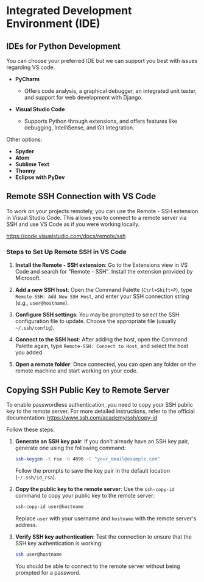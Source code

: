 # Integrated Development Environment (IDE)

## IDEs for Python Development

You can choose your preferred IDE but we can support you best with issues regarding VS code.

- **PyCharm**
    - Offers code analysis, a graphical debugger, an integrated unit tester, and support for web development with Django.

- **Visual Studio Code**
    - Supports Python through extensions, and offers features like debugging, IntelliSense, and Git integration.

Other options:

- **Spyder**
- **Atom**
- **Sublime Text**
- **Thonny**
- **Eclipse with PyDev**

## Remote SSH Connection with VS Code
To work on your projects remotely, you can use the Remote - SSH extension in Visual Studio Code. 
This allows you to connect to a remote server via SSH and use VS Code as if you were working locally. 

https://code.visualstudio.com/docs/remote/ssh

### Steps to Set Up Remote SSH in VS Code

1. **Install the Remote - SSH extension**: Go to the Extensions view in VS Code and search for "Remote - SSH". Install the extension provided by Microsoft.

2. **Add a new SSH host**: Open the Command Palette (`Ctrl+Shift+P`), type `Remote-SSH: Add New SSH Host`, and enter your SSH connection string (e.g., `user@hostname`).

3. **Configure SSH settings**: You may be prompted to select the SSH configuration file to update. Choose the appropriate file (usually `~/.ssh/config`).

4. **Connect to the SSH host**: After adding the host, open the Command Palette again, type `Remote-SSH: Connect to Host`, and select the host you added.

5. **Open a remote folder**: Once connected, you can open any folder on the remote machine and start working on your code.

## Copying SSH Public Key to Remote Server

To enable passwordless authentication, you need to copy your SSH public key to the remote server. 
For more detailed instructions, refer to the official documentation: https://www.ssh.com/academy/ssh/copy-id

Follow these steps:

1. **Generate an SSH key pair**: If you don't already have an SSH key pair, generate one using the following command:
    ```sh
    ssh-keygen -t rsa -b 4096 -C "your_email@example.com"
    ```
    Follow the prompts to save the key pair in the default location (`~/.ssh/id_rsa`).

2. **Copy the public key to the remote server**: Use the `ssh-copy-id` command to copy your public key to the remote server:
    ```sh
    ssh-copy-id user@hostname
    ```
    Replace `user` with your username and `hostname` with the remote server's address.

3. **Verify SSH key authentication**: Test the connection to ensure that the SSH key authentication is working:
    ```sh
    ssh user@hostname
    ```
    You should be able to connect to the remote server without being prompted for a password.
